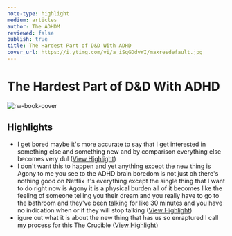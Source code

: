 ```yaml
---
note-type: highlight
medium: articles
author: The ADHDM
reviewed: false
publish: true
title: The Hardest Part of D&D With ADHD
cover_url: https://i.ytimg.com/vi/a_iSqGDdvWI/maxresdefault.jpg
---
```

# The Hardest Part of D&D With ADHD

![rw-book-cover](https://i.ytimg.com/vi/a_iSqGDdvWI/maxresdefault.jpg)

## Highlights
- I get bored maybe it's more accurate to say that I get interested in something else and something new and by comparison everything else becomes very dul ([View Highlight](https://read.readwise.io/read/01hwb9cy9b0e5jjwd8qmhwz2jv))
- I don't want this to happen and yet anything except the new thing is Agony to me you see to the ADHD brain boredom is not just oh there's nothing good on Netflix it's everything except the single thing that I want to do right now is Agony it is a physical burden all of it becomes like the feeling of someone
  telling you their dream and you really have to go to the bathroom and they've been talking for like 30 minutes and you have no indication when or if they will stop talking ([View Highlight](https://read.readwise.io/read/01hwb9ceezqbjzwnmj8ntycrcc))
- igure out what it is about the new
  thing that has us so enraptured I call my process for this The Crucible ([View Highlight](https://read.readwise.io/read/01hwb9f25jgrs8cqchxasma448))
